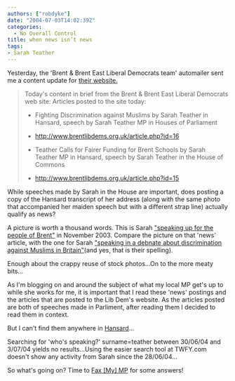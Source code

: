 ```yaml
---
authors: ["robdyke"]
date: "2004-07-03T14:02:39Z"
categories:
  - No Overall Control
title: when news isn’t news
tags:
- Sarah Teather
---
```

Yesterday, the 'Brent & Brent East Liberal Democrats team' automailer sent me a content update for [their website.](http://www.brentlibdems.org.uk/)

> Today's content in brief from the Brent & Brent East Liberal Democrats web site:
> Articles posted to the site today:
> * Fighting Discrimination against Muslims
> by Sarah Teather
> in Hansard, speech by Sarah Teather MP in Houses of Parliament
> - http://www.brentlibdems.org.uk/article.php?id=16
> * Teather Calls for Fairer Funding for Brent Schools
> by Sarah Teather MP
> in Hansard, speech by Sarah Teather in the House of Commons
> - http://www.brentlibdems.org.uk/article.php?id=15

While speeches made by Sarah in the House are important, does posting a copy of the Hansard transcript of her address (along with the same photo that accompanied her maiden speech but with a different strap line) actually qualify as news?

A picture is worth a thousand words. This is Sarah ["speaking up for the people of Brent"](http://www.brentlibdems.org.uk/news/79.html) in November 2003. Compare the picture on that 'news' article, with the one for Sarah ["speaking in a debnate about discrimination against Muslims in Britain"](http://www.brentlibdems.org.uk/articles/16.html)(and yes, that is their spelling).

Enough about the crappy reuse of stock photos...On to the more meaty bits...

As I'm blogging on and around the subject of what my local MP get's up to while she works for me, it is important that I read these 'news' postings and the articles that are posted to the Lib Dem's website. As the articles posted are both of speeches made in Parliment, after reading them I decided to read them in context.

But I can't find them anywhere in [Hansard](http://www.parliment.uk)...

Searching for 'who's speaking?' surname=teather between 30/06/04 and 3/07/04 yields no results...Using the easier search tool at TWFY.com doesn't show any activity from Sarah since the 28/06/04...

So what's going on? Time to [Fax [My] MP](http://www.faxyourmp.com) for some answers!